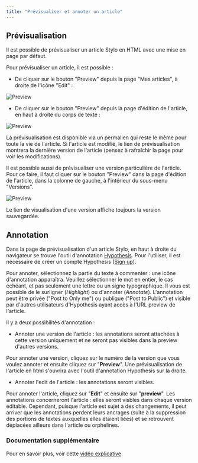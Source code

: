 ```yaml
---
title: "Prévisualiser et annoter un article"
---
```


## Prévisualisation

Il est possible de prévisualiser un article Stylo en HTML avec une mise en page par défaut.

Pour prévisualiser un article, il est possible :

- De cliquer sur le bouton "Preview" depuis la page "Mes articles", à droite de l'icône "Edit" :

![Preview](/uploads/images/PreviewPageArticles.PNG)

- De cliquer sur le bouton "Preview" depuis la page d'édition de l'article, en haut à droite du corps de texte : 

![Preview](/uploads/images/PreviewPageEdition-V2.PNG)

La prévisualisation est disponible via un permalien qui reste le même pour toute la vie de l'article. Si l'article est modifié, le lien de prévisualisation montrera la dernière version de l'article (pensez à rafraîchir la page pour voir les modifications).

Il est possible aussi de prévisualiser une version particulière de l'article. Pour ce faire, il faut cliquer sur le bouton "Preview" dans la page d'édition de l'article, dans la colonne de gauche, à l'intérieur du sous-menu "Versions".

![Preview](/uploads/images/PreviewSousMenuVersions-V2.PNG)

Le lien de visualisation d'une version affiche toujours la version sauvegardée.

## Annotation

Dans la page de prévisualisation d'un article Stylo, en haut à droite du navigateur se trouve l'outil d'annotation [Hypothesis](https://web.hypothes.is/). Pour l'utiliser, il est nécessaire de créer un compte Hypothesis ([Sign up](https://web.hypothes.is/start/)).

Pour annoter, sélectionnez la partie du texte à commenter : une icône d'annotation apparaîtra. Veuillez sélectionner le mot en entier, le cas échéant, et pas seulement une lettre ou un signe typographique. Il vous est possible de le surligner (*Highlight*) ou d'annoter (*Annotate*). L'annotation peut être privée ("Post to Only me") ou publique ("Post to Public") et visible par d'autres utilisateurs d'Hypothesis ayant accès à l'URL preview de l'article.

Il y a deux possibilités d'annotation :

- Annoter une version de l'article : les annotations seront attachées à cette version uniquement et ne seront pas visibles dans la preview d'autres versions. 

Pour annoter une version, cliquez sur le numéro de la version que vous voulez annoter et ensuite cliquez sur "**Preview**". Une prévisualisation de l'article en html s'ouvrira avec l'outil d'annotation Hypothesis sur la droite.

- Annoter l'edit de l'article : les annotations seront visibles.

Pour annoter l'article, cliquez sur "**Edit**" et ensuite sur "**preview**". Les annotations concerneront l'article : elles seront visbles dans chaque version éditable. Cependant, puisque l'article est sujet à des changements, il peut arriver que les annotations perdent leurs ancrages (suite à la suppression des portions de textes auxquelles elles étaient liées) et se retrouvent déplacées ailleurs dans l'article ou orphelines. 

### Documentation supplémentaire 

Pour en savoir plus, voir cette [vidéo explicative](https://youtu.be/zdQRv9wndcE).
